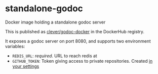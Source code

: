 # standalone-godoc
Docker image holding a standalone godoc server

This is published as [clever/godoc-docker](https://hub.docker.com/r/clever/godoc-docker/) in the DockerHub registry.

It exposes a godoc server on port 8080, and supports two environment variables:

* `REDIS_URL`: _required_. URL to reach redis at
* `GITHUB_TOKEN`: Token giving access to private repositories. Created [in your settings](https://github.com/settings/tokens/new)
